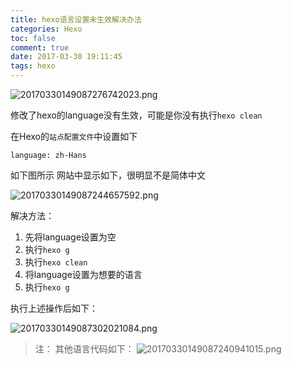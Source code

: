 ```yaml
---
title: hexo语言设置未生效解决办法
categories: Hexo
toc: false
comment: true
date: 2017-03-30 19:11:45
tags: hexo
---
```




![20170330149087276742023.png](http://o9xbyqajf.bkt.clouddn.com/20170330149087276742023.png)

修改了hexo的language没有生效，可能是你没有执行`hexo clean`

<!--more-->

在Hexo的`站点配置文件`中设置如下
```
language: zh-Hans
```

如下图所示
网站中显示如下，很明显不是简体中文

![20170330149087244657592.png](http://o9xbyqajf.bkt.clouddn.com/20170330149087244657592.png)

解决方法：

1. 先将language设置为空
2. 执行`hexo g`
3. 执行`hexo clean`
4. 将language设置为想要的语言
5. 执行`hexo g`


执行上述操作后如下：

![20170330149087302021084.png](http://o9xbyqajf.bkt.clouddn.com/20170330149087302021084.png)


>注：
其他语言代码如下：
![20170330149087240941015.png](http://o9xbyqajf.bkt.clouddn.com/20170330149087240941015.png)